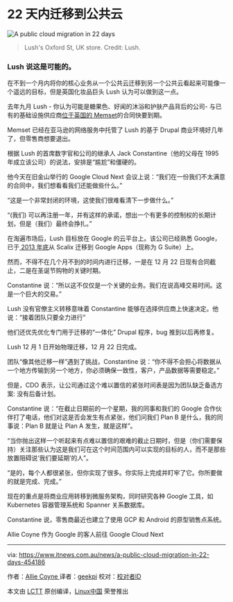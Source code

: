 22 天内迁移到公共云
============================================================

 ![A public cloud migration in 22 days](https://i.nextmedia.com.au/Utils/ImageResizer.ashx?n=http%3a%2f%2fi.nextmedia.com.au%2fNews%2fLush.jpg&w=480&c=0&s=1) 
>Lush's Oxford St, UK store. Credit: Lush.

### Lush 说这是可能的。


在不到一个月内将你的核心业务从一个公共云迁移到另一个公共云看起来可能像一个遥远的目标，但是英国化妆品巨头 Lush 认为可以做到这一点。

去年九月 Lush - 你认为可能是糖果色、好闻的沐浴和护肤产品背后的公司- 与已有的基础设施供应商[位于英国的 Memset][5]的合同快要到期。

Memset 已经在亚马逊的网络服务中托管了 Lush 的基于 Drupal 商业环境好几年了，但零售商想要退出。

根据 Lush 的首席数字官和公司的继承人 Jack Constantine（他的父母在 1995 年成立该公司）的说法，安排是“尴尬”和僵硬的。

他今天在旧金山举行的 Google Cloud Next 会议上说：“我们在一份我们不太满意的合同中，我们想看看我们还能做些什么。”

“这是一个非常封闭的环境，这使我们很难看清下一步做什么。”

“(我们) 可以再注册一年，并有这样的承诺，想出一个有更多的控制权的长期计划，但是（我们）最终会挣扎。”

在淘遍市场后，Lush 目标放在 Google 的云平台上。该公司已经熟悉 Google，已于[ 2013 年底][6]从 Scalix 迁移到 Google Apps（现称为 G Suite）上。

然而，不得不在几个月不到的时间内进行迁移，一是在 12 月 22 日现有合同截止，二是在圣诞节购物的关键时期。

Constantine 说：“所以这不仅仅是一个关键的业务。我们在说高峰交易时间。这是一个巨大的交易。”

Lush 没有官僚主义转移意味着 Constantine 能够在选择供应商上快速决定。他说：“接着团队只要全力进行”

他们还优先优化专门用于迁移的“一体化” Drupal 程序，bug 推到以后再修复。

Lush 12 月 1 日开始物理迁移，12 月 22 日完成。

团队“像其他迁移一样”遇到了挑战，Constantine 说：“你不得不会担心将数据从一个地方传输到另一个地方，你必须确保一致性，客户，产品数据等需要稳定。”

但是，CDO 表示，让公司通过这个难以置信的紧张时间表是因为团队缺乏备选方案: 没有后备计划。

Constantine 说：“在截止日期前的一个星期，我的同事和我们的 Google 合作伙伴打了电话，他们对这是否会发生有点紧张，他们问我们 Plan B 是什么，我的同事说：Plan B 就是让 Plan A 发生，就是这样”。

“当你抛出这样一个听起来有点难以置信的艰难的截止日期时，但是（你们需要保持）关注那些认为这是我们可在这个时间范围内可以实现的目标的人，而不是那些放置阻碍说‘我们要延期’的人”。

“是的，每个人都很紧张，但你实现了很多。你实际上完成并盯牢了它。你所要做的就是完成、完成。”

现在的重点是将商业应用转移到微服务架构，同时研究各种 Google 工具，如 Kubernetes 容器管理系统和 Spanner 关系数据库。

Constantine 说，零售商最近也建立了使用 GCP 和 Android 的原型销售点系统。

Allie Coyne 作为 Google 的客人前往 Google Cloud Next

--------------------------------------------------------------------------------

via: https://www.itnews.com.au/news/a-public-cloud-migration-in-22-days-454186

作者：[Allie Coyne ][a]
译者：[geekpi](https://github.com/geekpi)
校对：[校对者ID](https://github.com/校对者ID)

本文由 [LCTT](https://github.com/LCTT/TranslateProject) 原创编译，[Linux中国](https://linux.cn/) 荣誉推出

[a]:https://www.itnews.com.au/author/allie-coyne-461593
[1]:http://www.memset.com/about-us/case-studies/lush-cosmetics/
[2]:https://cloud.googleblog.com/2013/12/google-apps-helps-eco-cosmetics-company.html
[3]:http://www.memset.com/about-us/case-studies/lush-cosmetics/
[4]:https://cloud.googleblog.com/2013/12/google-apps-helps-eco-cosmetics-company.html
[5]:http://www.memset.com/about-us/case-studies/lush-cosmetics/
[6]:https://cloud.googleblog.com/2013/12/google-apps-helps-eco-cosmetics-company.html
